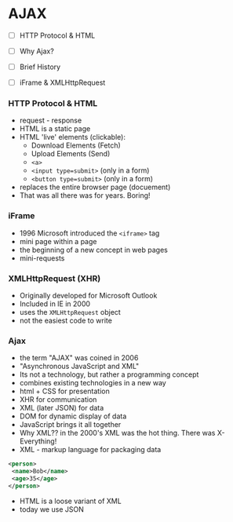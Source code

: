 # AJAX

- [ ] HTTP Protocol & HTML
- [ ] Why Ajax?
- [ ] Brief History
- [ ] iFrame & XMLHttpRequest


### HTTP Protocol & HTML
- request - response
- HTML is a static page
- HTML 'live' elements (clickable):
  - Download Elements (Fetch)
  - Upload Elements (Send)
   - `<a>`
   - `<input type=submit>` (only in a form)
   -  `<button type=submit>` (only in a form)
- replaces the entire browser page   (docuement)
- That was all there was for years.  Boring!

### iFrame
- 1996 Microsoft introduced the `<iframe>` tag
- mini page within a page
- the beginning of a new concept in web pages
- mini-requests

###  XMLHttpRequest (XHR)
- Originally developed for Microsoft Outlook
- Included in IE in 2000
- uses the `XMLHttpRequest` object
- not the easiest code to write

 ### Ajax
 - the term "AJAX" was coined in 2006
 - "Asynchronous JavaScript and XML"
 - Its not a technology, but rather a programming concept
 - combines existing technologies in a new way
  - html + CSS for presentation
  - XHR for communication
  - XML (later JSON) for data
  - DOM for dynamic display of data
  - JavaScript brings it all together
- Why XML?? in the 2000's XML was the hot thing. There was X-Everything!
- XML - markup language for packaging data
 ```xml
 <person>
  <name>Bob</name>
  <age>35</age>
 </person>
 ```
- HTML is a loose variant of XML
- today we use JSON
